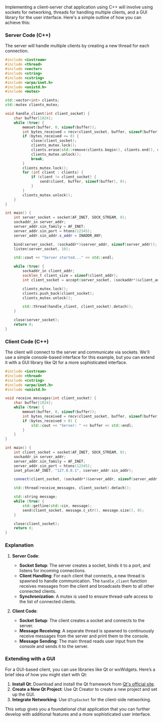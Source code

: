 Implementing a client-server chat application using C++ will involve using sockets for networking, threads for handling multiple clients, and a GUI library for the user interface. Here's a simple outline of how you can achieve this:

### Server Code (C++)

The server will handle multiple clients by creating a new thread for each connection.

```cpp
#include <iostream>
#include <thread>
#include <vector>
#include <string>
#include <cstring>
#include <arpa/inet.h>
#include <unistd.h>
#include <mutex>

std::vector<int> clients;
std::mutex clients_mutex;

void handle_client(int client_socket) {
    char buffer[1024];
    while (true) {
        memset(buffer, 0, sizeof(buffer));
        int bytes_received = recv(client_socket, buffer, sizeof(buffer), 0);
        if (bytes_received <= 0) {
            close(client_socket);
            clients_mutex.lock();
            clients.erase(std::remove(clients.begin(), clients.end(), client_socket), clients.end());
            clients_mutex.unlock();
            break;
        }
        clients_mutex.lock();
        for (int client : clients) {
            if (client != client_socket) {
                send(client, buffer, sizeof(buffer), 0);
            }
        }
        clients_mutex.unlock();
    }
}

int main() {
    int server_socket = socket(AF_INET, SOCK_STREAM, 0);
    sockaddr_in server_addr;
    server_addr.sin_family = AF_INET;
    server_addr.sin_port = htons(12345);
    server_addr.sin_addr.s_addr = INADDR_ANY;

    bind(server_socket, (sockaddr*)&server_addr, sizeof(server_addr));
    listen(server_socket, 10);

    std::cout << "Server started..." << std::endl;

    while (true) {
        sockaddr_in client_addr;
        socklen_t client_size = sizeof(client_addr);
        int client_socket = accept(server_socket, (sockaddr*)&client_addr, &client_size);

        clients_mutex.lock();
        clients.push_back(client_socket);
        clients_mutex.unlock();

        std::thread(handle_client, client_socket).detach();
    }

    close(server_socket);
    return 0;
}
```

### Client Code (C++)

The client will connect to the server and communicate via sockets. We'll use a simple console-based interface for this example, but you can extend it with a GUI library like Qt for a more sophisticated interface.

```cpp
#include <iostream>
#include <thread>
#include <cstring>
#include <arpa/inet.h>
#include <unistd.h>

void receive_messages(int client_socket) {
    char buffer[1024];
    while (true) {
        memset(buffer, 0, sizeof(buffer));
        int bytes_received = recv(client_socket, buffer, sizeof(buffer), 0);
        if (bytes_received > 0) {
            std::cout << "Server: " << buffer << std::endl;
        }
    }
}

int main() {
    int client_socket = socket(AF_INET, SOCK_STREAM, 0);
    sockaddr_in server_addr;
    server_addr.sin_family = AF_INET;
    server_addr.sin_port = htons(12345);
    inet_pton(AF_INET, "127.0.0.1", &server_addr.sin_addr);

    connect(client_socket, (sockaddr*)&server_addr, sizeof(server_addr));

    std::thread(receive_messages, client_socket).detach();

    std::string message;
    while (true) {
        std::getline(std::cin, message);
        send(client_socket, message.c_str(), message.size(), 0);
    }

    close(client_socket);
    return 0;
}
```

### Explanation

1. **Server Code**:
    - **Socket Setup**: The server creates a socket, binds it to a port, and listens for incoming connections.
    - **Client Handling**: For each client that connects, a new thread is spawned to handle communication. The `handle_client` function receives messages from the client and broadcasts them to all other connected clients.
    - **Synchronization**: A mutex is used to ensure thread-safe access to the list of connected clients.

2. **Client Code**:
    - **Socket Setup**: The client creates a socket and connects to the server.
    - **Message Receiving**: A separate thread is spawned to continuously receive messages from the server and print them to the console.
    - **Message Sending**: The main thread reads user input from the console and sends it to the server.

### Extending with a GUI

For a GUI-based client, you can use libraries like Qt or wxWidgets. Here’s a brief idea of how you might start with Qt:

1. **Install Qt**: Download and install the Qt framework from [Qt's official site](https://www.qt.io/download).
2. **Create a New Qt Project**: Use Qt Creator to create a new project and set up the GUI.
3. **Integrate Networking**: Use `QTcpSocket` for the client-side networking.

This setup gives you a foundational chat application that you can further develop with additional features and a more sophisticated user interface.